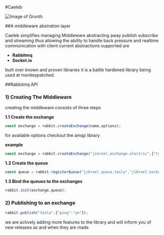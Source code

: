 #Caeleb

![Image of Grunth](https://d13yacurqjgara.cloudfront.net/users/541438/screenshots/2156836/untitled-3_1x.png)

##A middleware abstration layer  

Caeleb simplifies managing Middleware abstracting away publish subscribe and streaming thus allowing the ability to handle back pressure and realtime communication with client current abstractions supported are 

* **Rabbitmq**
* **Socket.io**

built over known and proven libraries it is a battle hardened library being used at monkeypatched.

##Rabbitmq API

### 1) Creating The Middleware

creating the middleware consists of three steps

 **1.1 Create the exchange**

```js
const exchange = rabbit.createExchange(name,options);
```
for available options checkout the amqp library 

 **example**

```js
const exchange = rabbit.createExchange("jibreel.exchange.electric",{"type": "topic"});
```

 **1.2 Create the queue**

```js
const queue = rabbit.registerQueue("jibreel.queue.tesla","jibreel.exchange.electric","tesla");
```

**1.3 Bind the queues to the exchanges**

```js
rabbit.init(exchange,queue);
```

### 2) Publishing to an exchange

```js
rabbit.publish("tesla",{"ping":"yo"});
```



we are actively adding more features to the library and will inform you of new releases
as and when they are made

